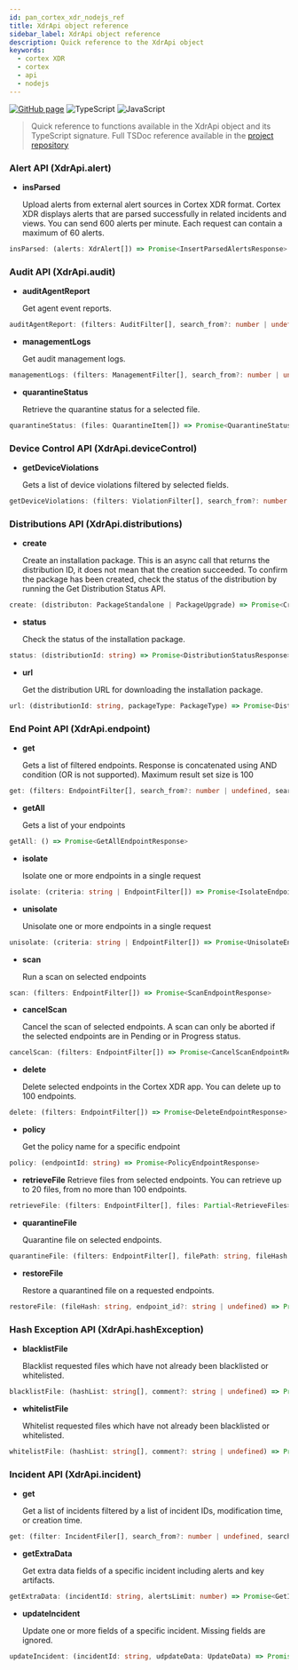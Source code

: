```yaml
---
id: pan_cortex_xdr_nodejs_ref
title: XdrApi object reference
sidebar_label: XdrApi object reference
description: Quick reference to the XdrApi object
keywords:
  - cortex XDR
  - cortex
  - api
  - nodejs
---
```


[![GitHub page](https://img.shields.io/badge/GitHub-Repo-brightgreen?style=for-the-badge&logo=github)](https://github.com/PaloAltoNetworks/pan-cortex-xdr-nodejs) ![TypeScript](https://img.shields.io/badge/lang-TypeScript-blue?style=for-the-badge) ![JavaScript](https://img.shields.io/badge/lang-JavaScript-orange?style=for-the-badge)

> Quick reference to functions available in the XdrApi object and its TypeScript signature. Full TSDoc reference available in the [project repository](https://github.com/PaloAltoNetworks/pan-cortex-xdr-nodejs/tree/master/doc)

### Alert API (XdrApi.alert)
* **insParsed**

  Upload alerts from external alert sources in Cortex XDR format. Cortex XDR displays alerts that are parsed successfully in related incidents and views. You can send 600 alerts per minute. Each request can contain a maximum of 60 alerts.
```ts
insParsed: (alerts: XdrAlert[]) => Promise<InsertParsedAlertsResponse>
```
### Audit API (XdrApi.audit)
* **auditAgentReport**

  Get agent event reports.
```ts
auditAgentReport: (filters: AuditFilter[], search_from?: number | undefined, search_to?: number | undefined, sort?: AuditSort | undefined) => Promise<AgentReportResponse>
```

* **managementLogs**

  Get audit management logs.
```ts
managementLogs: (filters: ManagementFilter[], search_from?: number | undefined, search_to?: number | undefined, sort?: ManagementSort | undefined) => Promise<ManagementLogResponse>
```
* **quarantineStatus**

  Retrieve the quarantine status for a selected file.
```ts
quarantineStatus: (files: QuarantineItem[]) => Promise<QuarantineStatusResponse>
```
### Device Control API (XdrApi.deviceControl)
* **getDeviceViolations**

  Gets a list of device violations filtered by selected fields.
```ts
getDeviceViolations: (filters: ViolationFilter[], search_from?: number | undefined, search_to?: number | undefined, sort?: ViolationSort | undefined) => Promise<GetDeviceViolationsResponse>
```
### Distributions API (XdrApi.distributions)
* **create**

  Create an installation package. This is an async call that returns the distribution ID, it does not mean that the creation succeeded. To confirm the package has been created, check the status of the distribution by running the Get Distribution Status API.
```ts
create: (distributon: PackageStandalone | PackageUpgrade) => Promise<CreateDistributionResponse>
```

* **status**
  
  Check the status of the installation package.
```ts
status: (distributionId: string) => Promise<DistributionStatusResponse>
```

* **url**

  Get the distribution URL for downloading the installation package.
```ts
url: (distributionId: string, packageType: PackageType) => Promise<DistributionUrlResponse>
```
### End Point API (XdrApi.endpoint)
* **get**

  Gets a list of filtered endpoints. Response is concatenated using AND condition (OR is not supported). Maximum result set size is 100
```ts
get: (filters: EndpointFilter[], search_from?: number | undefined, search_to?: number | undefined, sort?: EndpointSortCriteria | undefined) => Promise<GetEndpointResponse>
```

* **getAll**

  Gets a list of your endpoints
```ts
getAll: () => Promise<GetAllEndpointResponse>
```

* **isolate**

  Isolate one or more endpoints in a single request
```ts
isolate: (criteria: string | EndpointFilter[]) => Promise<IsolateEndpointResponse>
```

* **unisolate**

  Unisolate one or more endpoints in a single request
```ts
unisolate: (criteria: string | EndpointFilter[]) => Promise<UnisolateEndpointResponse>
```

* **scan**

  Run a scan on selected endpoints
```ts
scan: (filters: EndpointFilter[]) => Promise<ScanEndpointResponse>
```

* **cancelScan**

  Cancel the scan of selected endpoints. A scan can only be aborted if the selected endpoints are in Pending or in Progress status.
```ts
cancelScan: (filters: EndpointFilter[]) => Promise<CancelScanEndpointResponse>
```

* **delete**

  Delete selected endpoints in the Cortex XDR app. You can delete up to 100 endpoints.
```ts
delete: (filters: EndpointFilter[]) => Promise<DeleteEndpointResponse>
```

* **policy**

  Get the policy name for a specific endpoint
``` ts
policy: (endpointId: string) => Promise<PolicyEndpointResponse>
```

* **retrieveFile**
  Retrieve files from selected endpoints. You can retrieve up to 20 files, from no more than 100 endpoints.
```ts
retrieveFile: (filters: EndpointFilter[], files: Partial<RetrieveFiles>) => Promise<FileRetrieveEndpointResponse>
```

* **quarantineFile**

  Quarantine file on selected endpoints.
```ts
quarantineFile: (filters: EndpointFilter[], filePath: string, fileHash: string) => Promise<FileQuarantineEndpointResponse>
```

* **restoreFile**

  Restore a quarantined file on a requested endpoints.
```ts
restoreFile: (fileHash: string, endpoint_id?: string | undefined) => Promise<FileRestoreEndpointResponse>
```
### Hash Exception API (XdrApi.hashException)
* **blacklistFile**

  Blacklist requested files which have not already been blacklisted or whitelisted.
```ts
blacklistFile: (hashList: string[], comment?: string | undefined) => Promise<BlacklistFileResponse>
```

* **whitelistFile**

  Whitelist requested files which have not already been blacklisted or whitelisted.
```ts
whitelistFile: (hashList: string[], comment?: string | undefined) => Promise<WhitelistFileResponse>
```
### Incident API (XdrApi.incident)
* **get**

  Get a list of incidents filtered by a list of incident IDs, modification time, or creation time.
```ts
get: (filter: IncidentFiler[], search_from?: number | undefined, search_to?: number | undefined, sort?: SortCriteria | undefined) => Promise<GetIncidentsResponse>
```

* **getExtraData**

  Get extra data fields of a specific incident including alerts and key artifacts.
```ts
getExtraData: (incidentId: string, alertsLimit: number) => Promise<GetIncidentsDetailsResponse>
```

* **updateIncident**

  Update one or more fields of a specific incident. Missing fields are ignored.
```ts
updateIncident: (incidentId: string, udpdateData: UpdateData) => Promise<UpdateIncidentResponse>
```
